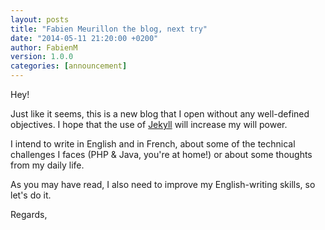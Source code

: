 ```yaml
---
layout: posts
title: "Fabien Meurillon the blog, next try"
date: "2014-05-11 21:20:00 +0200"
author: FabienM
version: 1.0.0
categories: [announcement]
---
```

Hey!

Just like it seems, this is a new blog that I open without any well-defined objectives.
I hope that the use of [Jekyll] will increase my will power.

I intend to write in English and in French, about some of the technical challenges I faces (PHP & Java, you're at home!) or about some thoughts from my daily life.

As you may have read, I also need to improve my English-writing skills, so let's do it.

Regards,

[Jekyll]:http://jekyllrb.com/
